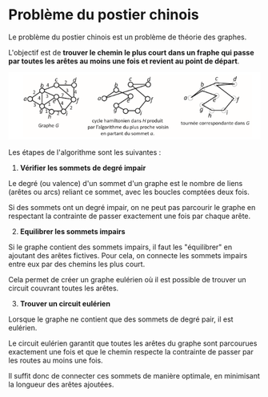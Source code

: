 # Problème du postier chinois

Le problème du postier chinois est un problème de théorie des graphes.

L'objectif est de **trouver le chemin le plus court dans un fraphe qui passe par toutes les arêtes au moins une fois et revient au point de départ**.

![alt text](img/chinese-postman.png)

Les étapes de l'algorithme sont les suivantes :

1. **Vérifier les sommets de degré impair**

Le degré (ou valence) d'un sommet d'un graphe est le nombre de liens (arêtes ou arcs) reliant ce sommet, avec les boucles comptées deux fois.

Si des sommets ont un degré impair, on ne peut pas parcourir le graphe en respectant la contrainte de passer exactement une fois par chaque arête.

2. **Equilibrer les sommets impairs**

Si le graphe contient des sommets impairs, il faut les "équilibrer" en ajoutant des arêtes fictives. Pour cela, on connecte les sommets impairs entre eux par des chemins les plus court. 

Cela permet de créer un graphe eulérien où il est possible de trouver un circuit couvrant toutes les arêtes.


3. **Trouver un circuit eulérien**

Lorsque le graphe ne contient que des sommets de degré pair, il est eulérien.

Le circuit eulérien garantit que toutes les arêtes du graphe sont parcourues exactement une fois et que le chemin respecte la contrainte de passer par les routes au moins une fois.

Il suffit donc de connecter ces sommets de manière optimale, en minimisant la longueur des arêtes ajoutées.

